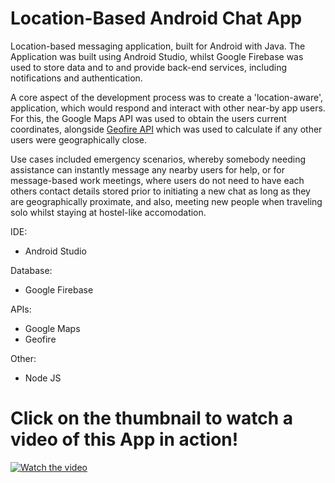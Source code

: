 # Location-Based Android Chat App
Location-based messaging application, built for Android with Java. The Application was built using Android Studio, whilst Google Firebase was used to store data and to and provide back-end services, including notifications and authentication. 

A core aspect of the development process was to create a 'location-aware', application, which would respond and interact with other near-by app users. For this, the Google Maps API was used to obtain the users current coordinates, alongside [Geofire API](https://github.com/firebase/geofire-java) which was used to calculate if any other users were geographically close. 

Use cases included emergency scenarios, whereby somebody needing assistance can instantly message any nearby users for help, or for message-based work meetings, where users do not need to have each others contact details stored prior to initiating a new chat as long as they are geographically proximate, and also, meeting new people when traveling solo whilst staying at hostel-like accomodation. 

IDE:
- Android Studio

Database:
- Google Firebase

APIs:
- Google Maps
- Geofire

Other:
- Node JS

# Click on the thumbnail to watch a video of this App in action!

[![Watch the video](https://img.youtube.com/vi/aoSuEjYNPmY/hqdefault.jpg)](https://youtu.be/aoSuEjYNPmY)

